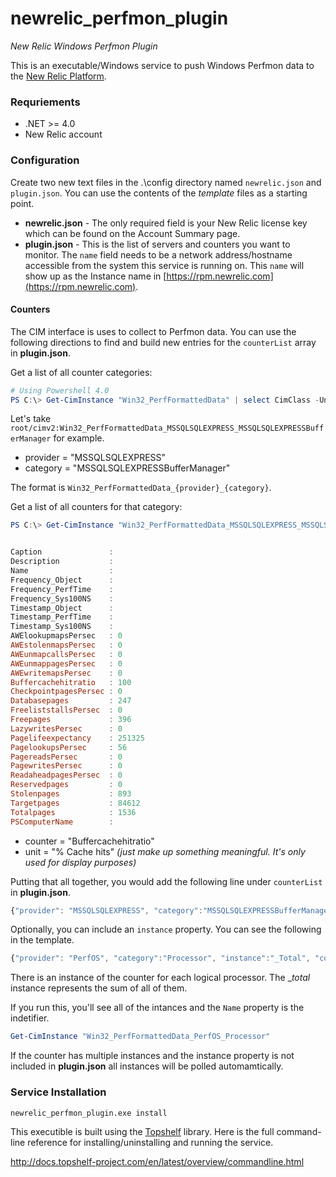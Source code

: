 newrelic_perfmon_plugin
=======================

_New Relic Windows Perfmon Plugin_

This is an executable/Windows service to push Windows Perfmon data to the [New Relic Platform](http://newrelic.com/platform "New Relic Platform"). 

### Requriements

* .NET >= 4.0
* New Relic account

### Configuration

Create two new text files in the .\config directory named `newrelic.json` and `plugin.json`. You can use the contents of the _template_ files as a starting point.

* **newrelic.json** - The only required field is your New Relic license key which can be found on the Account Summary page.
* **plugin.json** - This is the list of servers and counters you want to monitor. The `name` field needs to be a network address/hostname accessible from the system this service is running on. This `name` will show up as the Instance name in [https://rpm.newrelic.com](https://rpm.newrelic.com).

#### Counters
The CIM interface is uses to collect to Perfmon data. You can use the following directions to find and build new entries for the `counterList` array in **plugin.json**.

Get a list of all counter categories:

```powershell
# Using Powershell 4.0
PS C:\> Get-CimInstance "Win32_PerfFormattedData" | select CimClass -Unique
```

Let's take `root/cimv2:Win32_PerfFormattedData_MSSQLSQLEXPRESS_MSSQLSQLEXPRESSBufferManager` for example.

* provider = "MSSQLSQLEXPRESS"
* category = "MSSQLSQLEXPRESSBufferManager"

The format is `Win32_PerfFormattedData_{provider}_{category}`.

Get a list of all counters for that category:
 
```powershell
PS C:\> Get-CimInstance "Win32_PerfFormattedData_MSSQLSQLEXPRESS_MSSQLSQLEXPRESSBufferManager"


Caption               :
Description           :
Name                  :
Frequency_Object      :
Frequency_PerfTime    :
Frequency_Sys100NS    :
Timestamp_Object      :
Timestamp_PerfTime    :
Timestamp_Sys100NS    :
AWElookupmapsPersec   : 0
AWEstolenmapsPersec   : 0
AWEunmapcallsPersec   : 0
AWEunmappagesPersec   : 0
AWEwritemapsPersec    : 0
Buffercachehitratio   : 100
CheckpointpagesPersec : 0
Databasepages         : 247
FreeliststallsPersec  : 0
Freepages             : 396
LazywritesPersec      : 0
Pagelifeexpectancy    : 251325
PagelookupsPersec     : 56
PagereadsPersec       : 0
PagewritesPersec      : 0
ReadaheadpagesPersec  : 0
Reservedpages         : 0
Stolenpages           : 893
Targetpages           : 84612
Totalpages            : 1536
PSComputerName        :
```

* counter = "Buffercachehitratio"
* unit = "% Cache hits" _(just make up something meaningful. It's only used for display purposes)_

Putting that all together, you would add the following line under `counterList` in **plugin.json**.

```javascript
{"provider": "MSSQLSQLEXPRESS", "category":"MSSQLSQLEXPRESSBufferManager", "counter":"Buffercachehitratio", "unit": "% Cache hits"}
```

Optionally, you can include an `instance` property. You can see the following in the template.

```javascript
{"provider": "PerfOS", "category":"Processor", "instance":"_Total", "counter":"PercentProcessorTime", "unit": "% Time"}
```
There is an instance of the counter for each logical processor. The __total_ instance represents the sum of all of them. 

If you run this, you'll see all of the intances and the `Name` property is the indetifier.
```powershell
Get-CimInstance "Win32_PerfFormattedData_PerfOS_Processor"
```
If the counter has multiple instances and the instance property is not included in **plugin.json** all instances will be polled automamtically.

### Service Installation

`newrelic_perfmon_plugin.exe install` 

This executible is built using the [Topshelf](http://topshelf-project.com/ "Topshelf") library. Here is the full command-line reference for installing/uninstalling and running the service.

http://docs.topshelf-project.com/en/latest/overview/commandline.html

